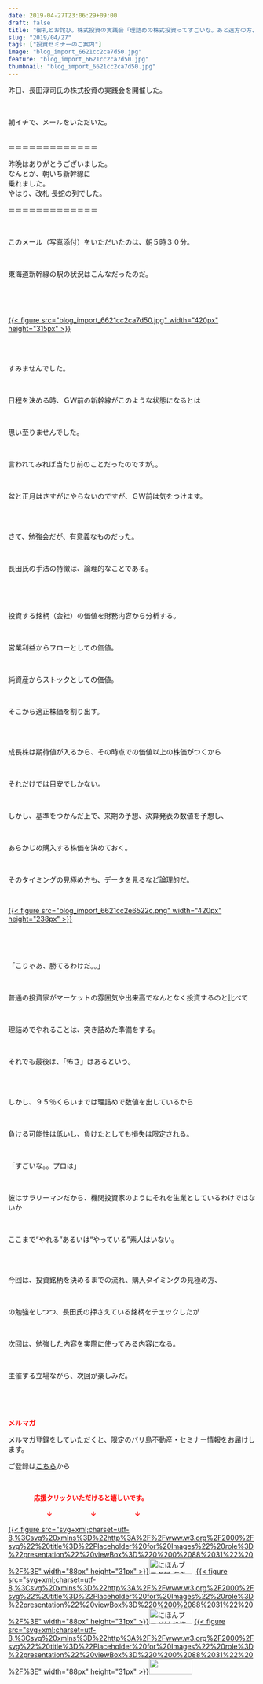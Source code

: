 ```yaml
---
date: 2019-04-27T23:06:29+09:00
draft: false
title: "御礼とお詫び。株式投資の実践会「理詰めの株式投資ってすごいな。あと遠方の方、ＧＷ前にすみませんで"
slug: "2019/04/27"
tags: ["投資セミナーのご案内"]
image: "blog_import_6621cc2ca7d50.jpg"
feature: "blog_import_6621cc2ca7d50.jpg"
thumbnail: "blog_import_6621cc2ca7d50.jpg"
---
```

<p>昨日、長田淳司氏の株式投資の実践会を開催した。</p><p> </p><p>朝イチで、メールをいただいた。</p><p><br/>＝＝＝＝＝＝＝＝＝＝＝＝＝</p><p>昨晩はありがとうございました。<br/>なんとか、朝いち新幹線に<br/>乗れました。<br/>やはり、改札 長蛇の列でした。</p><p>＝＝＝＝＝＝＝＝＝＝＝＝＝</p><p> </p><p>このメール（写真添付）をいただいたのは、朝５時３０分。</p><p> </p><p>東海道新幹線の駅の状況はこんなだったのだ。</p><p> </p><p> </p><p><a href="blog_import_6621cc2ca7d50.jpg">{{< figure src="blog_import_6621cc2ca7d50.jpg" width="420px" height="315px" >}}</a></p><p> </p><p><br/>すみませんでした。</p><p> </p><p>日程を決める時、ＧＷ前の新幹線がこのような状態になるとは</p><p> </p><p>思い至りませんでした。</p><p> </p><p>言われてみれば当たり前のことだったのですが。。</p><p> </p><p>盆と正月はさすがにやらないのですが、ＧＷ前は気をつけます。</p><p> </p><p><br/>さて、勉強会だが、有意義なものだった。</p><p> </p><p>長田氏の手法の特徴は、論理的なことである。</p><p> </p><p> </p><p>投資する銘柄（会社）の価値を財務内容から分析する。</p><p> </p><p>営業利益からフローとしての価値。</p><p> </p><p>純資産からストックとしての価値。</p><p> </p><p>そこから適正株価を割り出す。</p><p> </p><p><br/>成長株は期待値が入るから、その時点での価値以上の株価がつくから</p><p> </p><p>それだけでは目安でしかない。</p><p> </p><p>しかし、基準をつかんだ上で、来期の予想、決算発表の数値を予想し、</p><p> </p><p>あらかじめ購入する株価を決めておく。</p><p> </p><p>そのタイミングの見極め方も、データを見るなど論理的だ。</p><p> </p><p><a href="blog_import_6621cc2e6522c.png">{{< figure src="blog_import_6621cc2e6522c.png" width="420px" height="238px" >}}</a></p><p> </p><p> </p><p>「こりゃあ、勝てるわけだ。。」</p><p> </p><p>普通の投資家がマーケットの雰囲気や出来高でなんとなく投資するのと比べて</p><p> </p><p>理詰めでやれることは、突き詰めた準備をする。</p><p> </p><p>それでも最後は、「怖さ」はあるという。</p><p> </p><p><br/>しかし、９５％くらいまでは理詰めで数値を出しているから</p><p> </p><p>負ける可能性は低いし、負けたとしても損失は限定される。</p><p> </p><p>「すごいな。。プロは」</p><p> </p><p>彼はサラリーマンだから、機関投資家のようにそれを生業としているわけではないか</p><p> </p><p>ここまで“やれる”あるいは“やっている”素人はいない。</p><p> </p><p><br/>今回は、投資銘柄を決めるまでの流れ、購入タイミングの見極め方、</p><p> </p><p>の勉強をしつつ、長田氏の押さえている銘柄をチェックしたが</p><p> </p><p>次回は、勉強した内容を実際に使ってみる内容になる。</p><p> </p><p>主催する立場ながら、次回が楽しみだ。</p><p> </p><p> </p><p><span style="font-weight: bold;"><span style="color: rgb(255, 0, 0);">メルマガ</span></span></p><p>メルマガ登録をしていただくと、限定のバリ島不動産・セミナー情報をお届けします。</p><p>ご登録は<a href="f9eeVI" target="_blank">こちら</a>から</p><p style="text-align: center;"> </p><p><font color="#ff0000" size="2"><strong>　　　　応援クリックいただけると嬉しいです。</strong></font></p><p><font color="#ff0000" size="2"><strong>　　　　　　↓　　　　　　↓　　　　　　↓</strong></font></p><p><a href="ranking.html?p_cid=01260127" id="&amp;blogmura_banner">{{< figure src="svg+xml;charset=utf-8,%3Csvg%20xmlns%3D%22http%3A%2F%2Fwww.w3.org%2F2000%2Fsvg%22%20title%3D%22Placeholder%20for%20Images%22%20role%3D%22presentation%22%20viewBox%3D%220%200%2088%2031%22%20%2F%3E" width="88px" height="31px" >}}<noscript><img alt="にほんブログ村 海外生活ブログ バリ島情報へ" border="0" height="31" src="//overseas.blogmura.com/bali/img/bali88_31.gif" width="88"></noscript></a>  <a href="ranking.html?p_cid=01260127" id="&amp;blogmura_banner">{{< figure src="svg+xml;charset=utf-8,%3Csvg%20xmlns%3D%22http%3A%2F%2Fwww.w3.org%2F2000%2Fsvg%22%20title%3D%22Placeholder%20for%20Images%22%20role%3D%22presentation%22%20viewBox%3D%220%200%2088%2031%22%20%2F%3E" width="88px" height="31px" >}}<noscript><img alt="にほんブログ村 投資ブログ 不動産投資へ" border="0" height="31" src="//investment.blogmura.com/hudousantoushi/img/hudousantoushi88_31.gif" width="88"></noscript></a> <a href="link.php?1804582" title="人気ブログランキングへ">{{< figure src="svg+xml;charset=utf-8,%3Csvg%20xmlns%3D%22http%3A%2F%2Fwww.w3.org%2F2000%2Fsvg%22%20title%3D%22Placeholder%20for%20Images%22%20role%3D%22presentation%22%20viewBox%3D%220%200%2088%2031%22%20%2F%3E" width="88px" height="31px" >}}<noscript><img border="0" height="31" src="https://blog.with2.net/img/banner/banner_22.gif" width="88"></noscript></a></p><p> </p>

